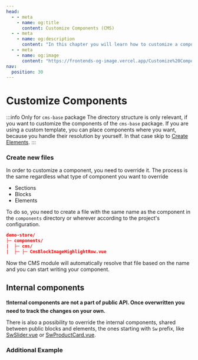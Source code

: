 ```yaml
---
head:
  - - meta
    - name: og:title
      content: Customize Components (CMS)
  - - meta
    - name: og:description
      content: "In this chapter you will learn how to customize a component (CMS)."
  - - meta
    - name: og:image
      content: "https://frontends-og-image.vercel.app/Customize%20Components.png?fontSize=120px"
nav:
  position: 30
---
```


# Customize Components

:::info Only for `cms-base` package
The directory structure is only relevant, if you want to customize the components of the `cms-base` package. If you are using a custom template, you can place components where you want, because you handle their resolution by yourself. In that case skip to [Create Elements](./create-elements).
:::

### Create new files

In order to customize a component, you need to override it. The process is the same regardless what type of component you want to override

- Sections
- Blocks
- Elements

To do so, you need to create a file with the same name as the component in the `components` directory or wherever according to the project's configuration.

```json
demo-store/
├─ components/
|  ├─ cms/
|  ├─ ├─ CmsBlockImageHighlightRow.vue
```

Now the CMS module will automatically resolve that file based on the name and you can start writing your component.

## Internal components

❗**Internal components are not a part of public API. Once overwritten you need to track the changes on your own.**

There is also a possibility to override the internal components, shared between public blocks and elements, the ones starting with `Sw` prefix, like [SwSlider.vue](https://github.com/shopware/frontends/blob/main/packages/cms-base/components/SwSlider.vue) or [SwProductCard.vue](https://github.com/shopware/frontends/blob/main/packages/cms-base/components/SwProductCard.vue).

### Additional Example

<PageRef page="overwriting-cms.html" title="Overwrite CMS blocks in Nuxt 3 APP" sub="Example how to overwrite the product card" />
